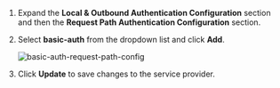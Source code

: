 
1. Expand the **Local & Outbound Authentication Configuration** section and then the **Request Path Authentication Configuration** section.

2. Select **basic-auth** from the dropdown list and click **Add**.

    ![basic-auth-request-path-config](../../assets/img/fragments/basic-auth-request-path-config.png)

3. Click **Update** to save changes to the service provider.